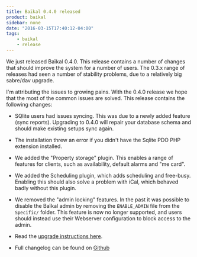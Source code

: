 ```yaml
---
title: Baïkal 0.4.0 released
product: baikal 
sidebar: none
date: "2016-03-15T17:40:12-04:00"
tags:
    - baikal
    - release
---
```


We just released Baïkal 0.4.0. This release contains a number of changes that
should improve the system for a number of users. The 0.3.x range of releases
had seen a number of stability problems, due to a relatively big sabre/dav
upgrade.

I'm attributing the issues to growing pains. With the 0.4.0 release we hope
that the most of the common issues are solved. This release contains the
following changes:

* SQlite users had issues syncing. This was due to a newly added feature
  (sync reports). Upgrading to 0.4.0 will repair your database schema and
  should make existing setups sync again.
* The installation threw an error if you didn't have the Sqlite PDO PHP
  extension installed.
* We added the "Property storage" plugin. This enables a range of features
  for clients, such as availability, default alarms and "me card".
* We added the Scheduling plugin, which adds scheduling and free-busy.
  Enabling this should also solve a problem with iCal, which behaved badly
  without this plugin.
* We removed the "admin locking" features. In the past it was possible to
  disable the Baïkal admin by removing the `ENABLE_ADMIN` file from the
  `Specific/` folder. This feature is now no longer supported, and users
  should instead use their Webserver configuration to block access to
  the admin.

* Read the [upgrade instructions here][1].
* Full changelog can be found on [Github][2]

[1]: /baikal/upgrade/ "Upgrade instructions"
[2]: https://github.com/fruux/Baikal/blob/0.4.0/CHANGELOG.md "Change log"
